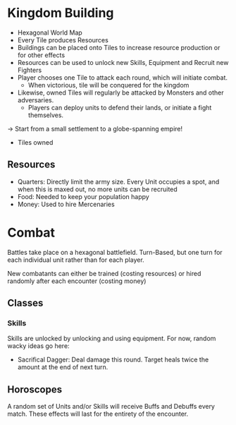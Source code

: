 # Kingdom Building
- Hexagonal World Map
- Every Tile produces Resources
- Buildings can be placed onto Tiles to increase resource production or for other effects 
- Resources can be used to unlock new Skills, Equipment and Recruit new Fighters
- Player chooses one Tile to attack each round, which will initiate combat.
  - When victorious, tile will be conquered for the kingdom
- Likewise, owned Tiles will regularly be attacked by Monsters and other adversaries. 
  - Players can deploy units to defend their lands, or initiate a fight themselves.

-> Start from a small settlement to a globe-spanning empire!
- Tiles owned

## Resources
- Quarters: Directly limit the army size. Every Unit occupies a spot, and when this is maxed out, no more units can be recruited
- Food: Needed to keep your population happy
- Money: Used to hire Mercenaries

# Combat
Battles take place on a hexagonal battlefield. Turn-Based, but one turn for each individual unit rather than for each player.

New combatants can either be trained (costing resources) or hired randomly after each encounter (costing money)

## Classes 

### Skills
Skills are unlocked by unlocking and using equipment.
For now, random wacky ideas go here:
- Sacrifical Dagger: Deal damage this round. Target heals twice the amount at the end of next turn.

## Horoscopes
A random set of Units and/or Skills will receive Buffs and Debuffs every match. These effects will last for the entirety of the encounter.
